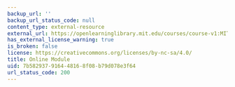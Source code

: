 ```yaml
---
backup_url: ''
backup_url_status_code: null
content_type: external-resource
external_url: https://openlearninglibrary.mit.edu/courses/course-v1:MITx+7.InT+2021_Fall/about
has_external_license_warning: true
is_broken: false
license: https://creativecommons.org/licenses/by-nc-sa/4.0/
title: Online Module
uid: 7b582937-9164-4816-8f08-b79d078e3f64
url_status_code: 200
---
```

